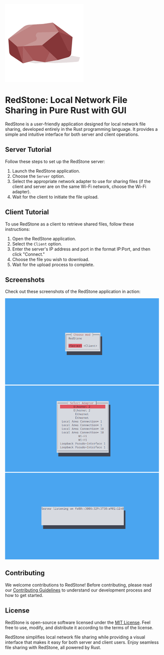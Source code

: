 ![RedStone Icon](./img/icon.png)

# RedStone: Local Network File Sharing in Pure Rust with GUI

RedStone is a user-friendly application designed for local network file sharing, developed entirely in the Rust programming language. It provides a simple and intuitive interface for both server and client operations.

## Server Tutorial

Follow these steps to set up the RedStone server:

1. Launch the RedStone application.
2. Choose the `Server` option.
3. Select the appropriate network adapter to use for sharing files (if the client and server are on the same Wi-Fi network, choose the Wi-Fi adapter).
4. Wait for the client to initiate the file upload.

## Client Tutorial

To use RedStone as a client to retrieve shared files, follow these instructions:

1. Open the RedStone application.
2. Select the `Client` option.
3. Enter the server's IP address and port in the format IP:Port, and then click "Connect."
4. Choose the file you wish to download.
5. Wait for the upload process to complete.

## Screenshots

Check out these screenshots of the RedStone application in action:

![Screenshot 1](./img/screenshot-1.png)
![Screenshot 2](./img/screenshot-2.png)
![Screenshot 3](./img/screenshot-3.png)

## Contributing

We welcome contributions to RedStone! Before contributing, please read our [Contributing Guidelines](CONTRIBUTING.md) to understand our development process and how to get started.

## License

RedStone is open-source software licensed under the [MIT License](LICENSE). Feel free to use, modify, and distribute it according to the terms of the license.

RedStone simplifies local network file sharing while providing a visual interface that makes it easy for both server and client users. Enjoy seamless file sharing with RedStone, all powered by Rust.
